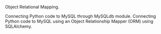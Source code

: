 Object Relational Mapping.

Connecting Python code to MySQL through MySQLdb module.
Connecting Python code to MySQL using an Object Relationship Mapper (ORM) using SQLAlchemy.
